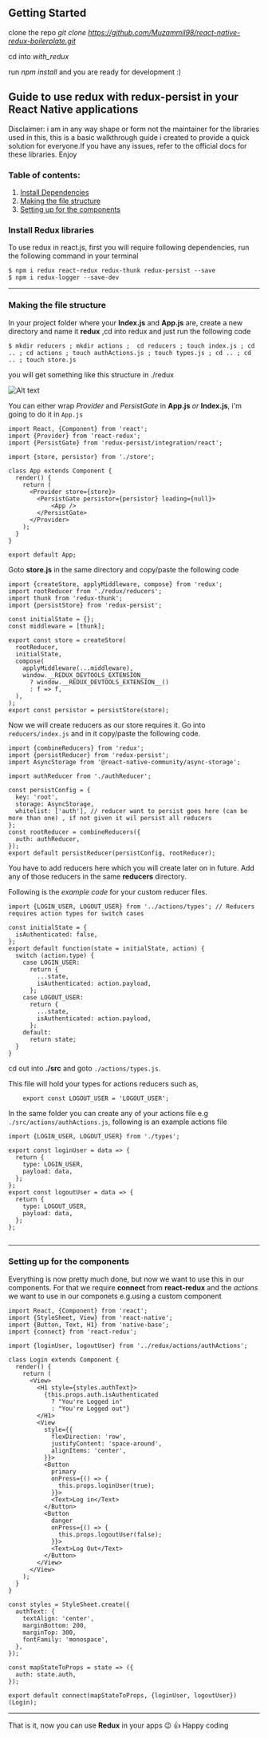 ## Getting Started

clone the repo _git clone https://github.com/Muzammil98/react-native-redux-boilerplate.git_

cd into _with_redux_

run _npm install_
and you are ready for development :) 


## Guide to use redux with redux-persist in your React Native applications

Disclaimer: i am in any way shape or form not the maintainer for the libraries used in this, this is a basic walkthrough guide i created to provide a quick solution for everyone.If you have any issues, refer to the official docs for these libraries. Enjoy


### Table of contents:
1. [Install Dependencies](#install-redux-libraries)
2. [Making the file structure](#making-the-file-structure)
3. [Setting up for the components](#setting-up-for-the-components)


### Install Redux libraries
To use redux in react.js, first you will require following dependencies, run the following command in your terminal
   ``` 
  $ npm i redux react-redux redux-thunk redux-persist --save
  $ npm i redux-logger --save-dev 
   ```

___


### Making the file structure
In your project folder where your __Index.js__ and __App.js__ are, create a new directory and name it **redux** ,cd into redux and just run the following code
```
$ mkdir reducers ; mkdir actions ;  cd reducers ; touch index.js ; cd .. ; cd actions ; touch authActions.js ; touch types.js ; cd .. ; cd .. ; touch store.js  

 ```
 you will get something like this structure in ./redux
 
 ![Alt text](https://user-images.githubusercontent.com/33463845/77819324-e340d300-70fb-11ea-983b-34ea46394657.png)

You can either wrap _Provider_ and _PersistGate_ in **App.js** _or_ **Index.js**, i'm going to do it in `App.js`

```
import React, {Component} from 'react';
import {Provider} from 'react-redux';
import {PersistGate} from 'redux-persist/integration/react';

import {store, persistor} from './store';

class App extends Component {
  render() {
    return (
      <Provider store={store}>
        <PersistGate persistor={persistor} loading={null}>
            <App />
        </PersistGate>
      </Provider>
    );
  }
}

export default App;

```

Goto **store.js** in the same directory and copy/paste the following code

```
import {createStore, applyMiddleware, compose} from 'redux';
import rootReducer from './redux/reducers';
import thunk from 'redux-thunk';
import {persistStore} from 'redux-persist';

const initialState = {};
const middleware = [thunk];

export const store = createStore(
  rootReducer,
  initialState,
  compose(
    applyMiddleware(...middleware),
    window.__REDUX_DEVTOOLS_EXTENSION__
      ? window.__REDUX_DEVTOOLS_EXTENSION__()
      : f => f,
  ),
);
export const persistor = persistStore(store);

```
Now we will create reducers as our store requires it. Go into `reducers/index.js` and in it copy/paste the following code.
```
import {combineReducers} from 'redux';
import {persistReducer} from 'redux-persist';
import AsyncStorage from '@react-native-community/async-storage';

import authReducer from './authReducer';

const persistConfig = {
  key: 'root',
  storage: AsyncStorage,
  whitelist: ['auth'], // reducer want to persist goes here (can be more than one) , if not given it wil persist all reducers
};
const rootReducer = combineReducers({
  auth: authReducer,
});
export default persistReducer(persistConfig, rootReducer);

```
You have to add reducers here which you will create later on in future. Add any of those reducers in the same **reducers** directory.

Following is the _example code_ for your custom reducer files.
```
import {LOGIN_USER, LOGOUT_USER} from '../actions/types'; // Reducers requires action types for switch cases

const initialState = {
  isAuthenticated: false,
};
export default function(state = initialState, action) {
  switch (action.type) {
    case LOGIN_USER:
      return {
        ...state,
        isAuthenticated: action.payload,
      };
    case LOGOUT_USER:
      return {
        ...state,
        isAuthenticated: action.payload,
      };
    default:
      return state;
  }
}

```

cd out into **./src** and goto `./actions/types.js`. 

This file will hold your types for actions reducers such as, 
``` export const LOGIN_USER = 'LOGIN_USER';
    export const LOGOUT_USER = 'LOGOUT_USER';
```

In the same folder you can create any of your actions file e.g `./src/actions/authActions.js`, following is an example actions file
```
import {LOGIN_USER, LOGOUT_USER} from './types';

export const loginUser = data => {
  return {
    type: LOGIN_USER,
    payload: data,
  };
};
export const logoutUser = data => {
  return {
    type: LOGOUT_USER,
    payload: data,
  };
};


```


___



### Setting up for the components
Everything is now pretty much done, but now we want to use this in our components.
For that we require __connect__ from __react-redux__ and the _actions_ we want to use in our componets e.g.using a custom component
```
import React, {Component} from 'react';
import {StyleSheet, View} from 'react-native';
import {Button, Text, H1} from 'native-base';
import {connect} from 'react-redux';

import {loginUser, logoutUser} from '../redux/actions/authActions';

class Login extends Component {
  render() {
    return (
      <View>
        <H1 style={styles.authText}>
          {this.props.auth.isAuthenticated
            ? "You're Logged in"
            : "You're Logged out"}
        </H1>
        <View
          style={{
            flexDirection: 'row',
            justifyContent: 'space-around',
            alignItems: 'center',
          }}>
          <Button
            primary
            onPress={() => {
              this.props.loginUser(true);
            }}>
            <Text>Log in</Text>
          </Button>
          <Button
            danger
            onPress={() => {
              this.props.logoutUser(false);
            }}>
            <Text>Log Out</Text>
          </Button>
        </View>
      </View>
    );
  }
}

const styles = StyleSheet.create({
  authText: {
    textAlign: 'center',
    marginBottom: 200,
    marginTop: 300,
    fontFamily: 'monospace',
  },
});

const mapStateToProps = state => ({
  auth: state.auth,
});

export default connect(mapStateToProps, {loginUser, logoutUser})(Login);

```
___

That is it, now you can use **Redux** in your apps :wink: :+1:  Happy coding


